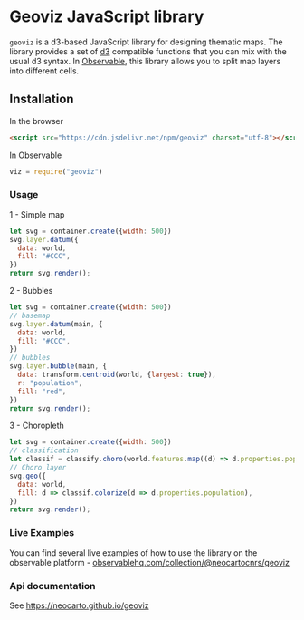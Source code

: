 # Geoviz JavaScript library

`geoviz` is a d3-based JavaScript library for designing thematic maps. The library provides a set of [d3](https://github.com/d3/d3) compatible functions that you can mix with the usual d3 syntax. In [Observable](https://observablehq.com/), this library allows you to split map layers into different cells.

## Installation

In the browser

```html
<script src="https://cdn.jsdelivr.net/npm/geoviz" charset="utf-8"></script>
```

In Observable

~~~js
viz = require("geoviz")
~~~

### Usage

1 - Simple map

~~~js
let svg = container.create({width: 500})
svg.layer.datum({
  data: world,
  fill: "#CCC",
})
return svg.render();
~~~

2 - Bubbles

~~~js
let svg = container.create({width: 500})
// basemap
svg.layer.datum(main, {
  data: world,
  fill: "#CCC",
})
// bubbles
svg.layer.bubble(main, {
  data: transform.centroid(world, {largest: true}),
  r: "population",
  fill: "red",
})
return svg.render();
~~~

3 - Choropleth

~~~js
let svg = container.create({width: 500})
// classification
let classif = classify.choro(world.features.map((d) => d.properties.population), {method: "jenks})
// Choro layer
svg.geo({
  data: world,
  fill: d => classif.colorize(d => d.properties.population),
})
return svg.render();
~~~

### Live Examples

You can find several live examples of how to use the library on the observable platform - [observablehq.com/collection/@neocartocnrs/geoviz](https://observablehq.com/collection/@neocartocnrs/bertin)

### Api documentation

See https://neocarto.github.io/geoviz
